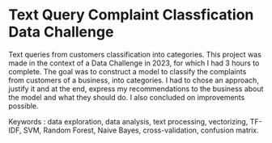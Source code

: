 # Text Query Complaint Classfication Data Challenge

Text queries from customers classification into categories. This project was made in the context of a Data Challenge in 2023, for which I had 3 hours to complete. The goal was to construct a model to classify the complaints from customers of a business, into categories. I had to chose an approach, justify it and at the end, express my recommendations to the business about the model and what they should do. I also concluded on improvements possible.

Keywords : data exploration, data analysis, text processing, vectorizing, TF-IDF, SVM, Random Forest, Naive Bayes, cross-validation, confusion matrix. 

